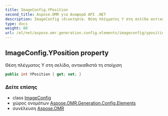 ```yaml
---
title: ImageConfig.YPosition
second_title: Aspose.OMR για Αναφορά API .NET
description: ImageConfig ιδιοκτησία. Θέση πλέγματος Y στη σελίδα αντικαθιστά τη στοίχιση
type: docs
weight: 80
url: /el/net/aspose.omr.generation.config.elements/imageconfig/yposition/
---
```

## ImageConfig.YPosition property

Θέση πλέγματος Y στη σελίδα, αντικαθιστά τη στοίχιση

```csharp
public int YPosition { get; set; }
```

### Δείτε επίσης

* class [ImageConfig](../)
* χώρος ονομάτων [Aspose.OMR.Generation.Config.Elements](../../imageconfig/)
* συνέλευση [Aspose.OMR](../../../)


